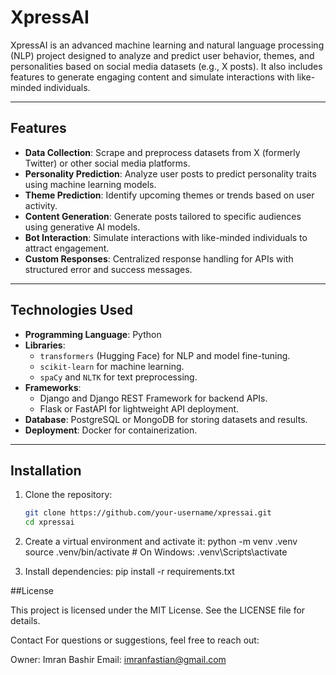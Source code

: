 # XpressAI

XpressAI is an advanced machine learning and natural language processing (NLP) project designed to analyze and predict user behavior, themes, and personalities based on social media datasets (e.g., X posts). It also includes features to generate engaging content and simulate interactions with like-minded individuals.

---

## Features

- **Data Collection**: Scrape and preprocess datasets from X (formerly Twitter) or other social media platforms.
- **Personality Prediction**: Analyze user posts to predict personality traits using machine learning models.
- **Theme Prediction**: Identify upcoming themes or trends based on user activity.
- **Content Generation**: Generate posts tailored to specific audiences using generative AI models.
- **Bot Interaction**: Simulate interactions with like-minded individuals to attract engagement.
- **Custom Responses**: Centralized response handling for APIs with structured error and success messages.

---

## Technologies Used

- **Programming Language**: Python
- **Libraries**:
  - `transformers` (Hugging Face) for NLP and model fine-tuning.
  - `scikit-learn` for machine learning.
  - `spaCy` and `NLTK` for text preprocessing.
- **Frameworks**:
  - Django and Django REST Framework for backend APIs.
  - Flask or FastAPI for lightweight API deployment.
- **Database**: PostgreSQL or MongoDB for storing datasets and results.
- **Deployment**: Docker for containerization.


---

## Installation

1. Clone the repository:
   ```bash
   git clone https://github.com/your-username/xpressai.git
   cd xpressai
   
2. Create a virtual environment and activate it:
  python -m venv .venv
  source .venv/bin/activate  # On Windows: .venv\Scripts\activate

3. Install dependencies:
   pip install -r requirements.txt

##License

This project is licensed under the MIT License. See the LICENSE file for details.

Contact
For questions or suggestions, feel free to reach out:

Owner: Imran Bashir
Email: imranfastian@gmail.com


